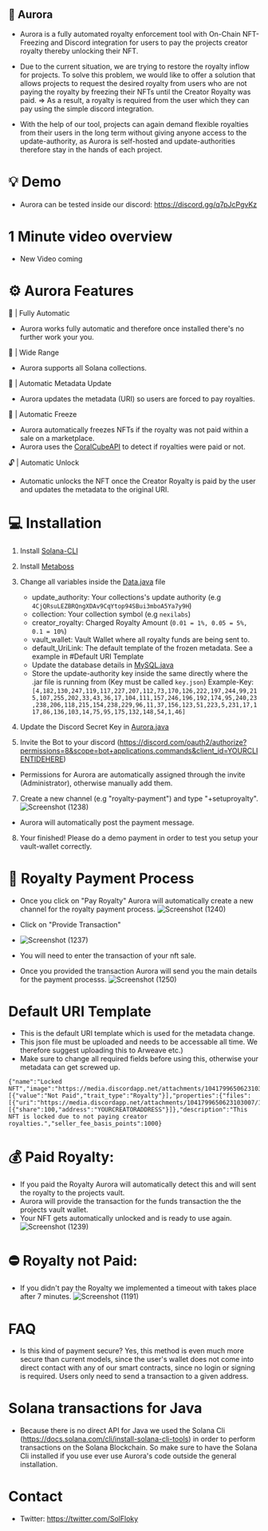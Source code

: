 ## 💎 Aurora

- Aurora is a fully automated royalty enforcement tool with On-Chain NFT-Freezing and Discord integration for users to pay the projects creator royalty thereby unlocking their NFT.
- Due to the current situation, we are trying to restore the royalty inflow for projects. To solve this problem, we would like to offer a solution that allows projects to request the desired royalty from users who are not paying the royalty by freezing their NFTs until the Creator Royalty was paid. 
=> As a result, a royalty is required from the user which they can pay using the simple discord integration. 

- With the help of our tool, projects can again demand flexible royalties from their users in the long term without giving anyone access to the update-authority, as Aurora is self-hosted and update-authorities therefore stay in the hands of each project.

# 💡 Demo
- Aurora can be tested inside our discord: https://discord.gg/q7pJcPgvKz 

# 1 Minute video overview
- New Video coming

# ⚙️ Aurora Features
🔋 | Fully Automatic 
- Aurora works fully automatic and therefore once installed there's no further work your you.

📙 | Wide Range 
- Aurora supports all Solana collections.

🔑 | Automatic Metadata Update
- Aurora updates the metadata (URI) so users are forced to pay royalties.

🧊 | Automatic Freeze
 - Aurora automatically freezes NFTs if the royalty was not paid within a sale on a marketplace. 
 - Aurora uses the [CoralCubeAPI](https://optemization.notion.site/optemization/Coral-Cube-Royalty-API-Documentation-4c37410d75ed40fe84ec212c82e33ac2) to detect if royalties were paid or not.

🔓 | Automatic Unlock
- Automatic unlocks the NFT once the Creator Royalty is paid by the user and updates the metadata to the original URI.

# 💻 Installation

1. Install [Solana-CLI](https://docs.solana.com/cli/install-solana-cli-tools)
2. Install [Metaboss](https://github.com/samuelvanderwaal/metaboss)
3. Change all variables inside the [Data.java](/AuroraV2/src/de/flokyy/aurora/utils/Data.java) file
   - update_authority: Your collections's update authority (e.g ``4CjQRsuLEZBRQngXDAv9CqYtop94SBui3mboA5Ya7y9H``)
   - collection: Your collection symbol (e.g ``nexilabs``)
   - creator_royalty: Charged Royalty Amount (``0.01 = 1%, 0.05 = 5%, 0.1 = 10%``)
   - vault_wallet: Vault Wallet where all royalty funds are being sent to.
   - default_UriLink: The default template of the frozen metadata. See a example in #Default URI Template
   - Update the database details in [MySQL.java](/AuroraV2/src/de/flokyy/aurora/mysql/MySQL.java)
   - Store the update-authority key inside the same directly where the .jar file is running from (Key must be called ``key.json``) 
   Example-Key:                 ```[4,182,130,247,119,117,227,207,112,73,170,126,222,197,244,99,215,107,255,202,33,43,36,17,104,111,157,246,196,192,174,95,240,23,238,206,118,215,154,238,229,96,11,37,156,123,51,223,5,231,17,117,86,136,103,14,75,95,175,132,148,54,1,46]```
   
5. Update the Discord Secret Key in [Aurora.java](/Aurora/src/de/flokyy/aurora/Aurora.java)
6. Invite the Bot to your discord (https://discord.com/oauth2/authorize?permissions=8&scope=bot+applications.commands&client_id=YOURCLIENTIDEHERE)
- Permissions for Aurora are automatically assigned through the invite (Administrator), otherwise manually add them. 

7. Create a new channel (e.g "royalty-payment") and type "+setuproyalty". 
![Screenshot (1238)](https://user-images.githubusercontent.com/68162827/205489491-f8c7da00-1ecf-46cb-924c-503d1afd1fab.png)
- Aurora will automatically post the payment message.

8. Your finished! Please do a demo payment in order to test you setup your vault-wallet correctly. 

# 💸 Royalty Payment Process
- Once you click on "Pay Royalty" Aurora will automatically create a new channel for the royalty payment process. 
![Screenshot (1240)](https://user-images.githubusercontent.com/68162827/205489625-360b5daf-130b-48ac-8f63-5893891e920d.png)

- Click on "Provide Transaction" 
- ![Screenshot (1237)](https://user-images.githubusercontent.com/68162827/205489635-3f80d994-8c9a-4ee8-9440-0b36f34a5320.png)
- You will need to enter the transaction of your nft sale.

- Once you provided the transaction Aurora will send you the main details for the payment processs.
![Screenshot (1250)](https://user-images.githubusercontent.com/68162827/205493024-7c9d65f4-d8c5-411a-aff7-b8c06c81a462.jpg)

# Default URI Template
- This is the default URI template which is used for the metadata change. 
- This json file must be uploaded and needs to be accessable all time. We therefore suggest uploading this to Arweave etc.)
- Make sure to change all required fields before using this, otherwise your metadata can get screwed up.
```
{"name":"Locked NFT","image":"https://media.discordapp.net/attachments/1041799650623103007/1048662599832719360/royaltyprotection.png","symbol":"SYMBOL","attributes":[{"value":"Not Paid","trait_type":"Royalty"}],"properties":{"files":[{"uri":"https://media.discordapp.net/attachments/1041799650623103007/1048662599832719360/royaltyprotection.png","type":"image"}],"category":"image","creators":[{"share":100,"address":"YOURCREATORADDRESS"}]},"description":"This NFT is locked due to not paying creator royalties.","seller_fee_basis_points":1000}
```

# 💰 Paid Royalty:
- If you paid the Royalty Aurora will automatically detect this and will sent the royalty to the projects vault.
- Aurora will provide the transaction for the funds transaction the the projects vault wallet.
- Your NFT gets automatically unlocked and is ready to use again.
![Screenshot (1239)](https://user-images.githubusercontent.com/68162827/205492897-2db8a411-07b0-4b12-b048-09a3268076f5.png)

# ⛔ Royalty not Paid:
- If you didn't pay the Royalty we implemented a timeout with takes place after 7 minutes.
![Screenshot (1191)](https://user-images.githubusercontent.com/68162827/204086620-258bb674-8908-4151-9bc1-072da0498ef3.png)

# FAQ
- Is this kind of payment secure? Yes, this method is even much more secure than current models, since the user's wallet does not come into direct contact with any of our smart contracts, since no login or signing is required. Users only need to send a transaction to a given address.

# Solana transactions for Java
- Because there is no direct API for Java we used the Solana Cli (https://docs.solana.com/cli/install-solana-cli-tools) in order to perform transactions on the Solana Blockchain. So make sure to have the Solana Cli installed if you use ever use Aurora's code outside the general installation. 

# Contact
- Twitter: https://twitter.com/SolFloky
